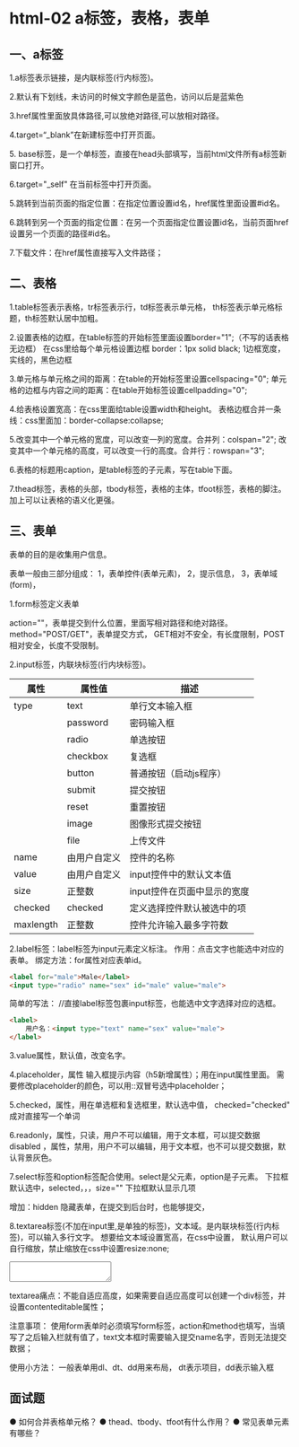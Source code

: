 # html-02 a标签，表格，表单
## 一、a标签

1.a标签表示链接，是内联标签(行内标签)。

2.默认有下划线，未访问的时候文字颜色是蓝色，访问以后是蓝紫色

3.href属性里面放具体路径,可以放绝对路径,可以放相对路径。

4.target=“_blank”在新建标签中打开页面。

5.<base target="_blank" />
base标签，是一个单标签，直接在head头部填写，当前html文件所有a标签新窗口打开。

6.target="_self" 在当前标签中打开页面。

5.跳转到当前页面的指定位置：在指定位置设置id名，href属性里面设置#id名。

6.跳转到另一个页面的指定位置：在另一个页面指定位置设置id名，当前页面href设置另一个页面的路径#id名。

7.下载文件：在href属性直接写入文件路径；






## 二、表格
1.table标签表示表格，tr标签表示行，td标签表示单元格，
th标签表示单元格标题，th标签默认居中加粗。

2.设置表格的边框，在table标签的开始标签里面设置border="1";（不写的话表格无边框）
在css里给每个单元格设置边框
border：1px solid black; 1边框宽度，实线的，黑色边框

3.单元格与单元格之间的距离：在table的开始标签里设置cellspacing="0";
单元格的边框与内容之间的距离：在table开始标签设置cellpadding="0";

4.给表格设置宽高：在css里面给table设置width和height。
表格边框合并一条线：css里面加：border-collapse:collapse;

5.改变其中一个单元格的宽度，可以改变一列的宽度。合并列：colspan="2";
改变其中一个单元格的高度，可以改变一行的高度。合并行：rowspan="3";

6.表格的标题用caption，是table标签的子元素，写在table下面。

7.thead标签，表格的头部，tbody标签，表格的主体，tfoot标签，表格的脚注。
加上可以让表格的语义化更强。





## 三、表单

表单的目的是收集用户信息。

表单一般由三部分组成：
1，表单控件(表单元素)，
2，提示信息，
3，表单域(form)，

1.form标签定义表单
<form action="" method="POST/GET">
action=""，表单提交到什么位置，里面写相对路径和绝对路径。
method="POST/GET"，表单提交方式，
GET相对不安全，有长度限制，POST相对安全，长度不受限制。


2.input标签，内联块标签(行内块标签)。


| 属性 | 属性值 | 描述 |
| --- | --- | --- |
| type | text | 单行文本输入框 |
| | password | 密码输入框 |
| | radio | 单选按钮 |
| | checkbox | 复选框 |
| | button | 普通按钮（启动js程序） |
| | submit | 提交按钮 |
| | reset | 重置按钮 |
| | image | 图像形式提交按钮 |
| | file | 上传文件 |
| name | 由用户自定义 | 控件的名称 |
| value | 由用户自定义 | input控件中的默认文本值 |
| size | 正整数 | input控件在页面中显示的宽度 |
| checked | checked | 定义选择控件默认被选中的项 |
| maxlength | 正整数 | 控件允许输入最多字符数 |


2.label标签：label标签为input元素定义标注。
作用：点击文字也能选中对应的表单。
绑定方法：for属性对应表单id。
```html
<label for="male">Male</label>
<input type="radio" name="sex" id="male" value="male">
```

简单的写法： //直接label标签包裹input标签，也能选中文字选择对应的选框。
```html
<label>
    用户名：<input type="text" name="sex" value="male"> 
</label>
```

3.value属性，默认值，改变名字。

4.placeholder，属性 输入框提示内容（h5新增属性）；用在input属性里面。
需要修改placeholder的颜色，可以用::双冒号选中placeholder；

5.checked，属性，用在单选框和复选框里，默认选中值，
checked="checked" 成对直接写一个单词

6.readonly，属性，只读，用户不可以编辑，用于文本框，可以提交数据
disabled ，属性，禁用，用户不可以编辑，用于文本框，也不可以提交数据，默认背景灰色。

7.select标签和option标签配合使用。select是父元素，option是子元素。
下拉框默认选中，selected，，，size="" 下拉框默认显示几项

增加：hidden 隐藏表单，在提交到后台时，也能够提交，

8.textarea标签(不加在input里,是单独的标签)，文本域。是内联块标签(行内标签)，可以输入多行文字。
想要给文本域设置宽高，在css中设置，
默认用户可以自行缩放，禁止缩放在css中设置resize:none;
<textarea name="" id=""></textarea>
textarea痛点：不能自适应高度，如果需要自适应高度可以创建一个div标签，并设置contenteditable属性；

注意事项：
使用form表单时必须填写form标签，action和method也填写，当填写了之后输入栏就有值了，text文本框时需要输入提交name名字，否则无法提交数据；

使用小方法：
一般表单用dl、dt、dd用来布局，
dt表示项目，dd表示输入框




## 面试题
● 如何合并表格单元格？
● thead、tbody、tfoot有什么作用？
● 常见表单元素有哪些？


